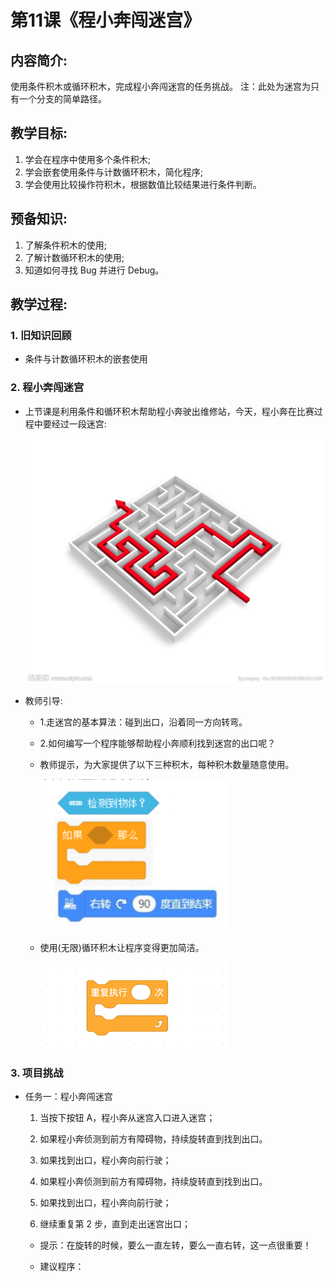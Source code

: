 <!-- # 机器人编程入门学习 -->
<style>
  .width150 {
      width: 150px;
  }
  .width300 {
      width: 300px;
  }
  .width600 {
      width: 600px;
  }
</style>

# 第11课《程小奔闯迷宫》

## 内容简介:
使用条件积木或循环积木，完成程小奔闯迷宫的任务挑战。
注：此处为迷宫为只有一个分支的简单路径。

## 教学目标:
1. 学会在程序中使用多个条件积木;
1. 学会嵌套使用条件与计数循环积木，简化程序; 
1. 学会使用比较操作符积木，根据数值比较结果进行条件判断。

## 预备知识:
1. 了解条件积木的使用;
1. 了解计数循环积木的使用;
1. 知道如何寻找 Bug 并进行 Debug。


## 教学过程:

### 1. 旧知识回顾
- 条件与计数循环积木的嵌套使用

### 2. 程小奔闯迷宫

- 上节课是利用条件和循环积木帮助程小奔驶出维修站，今天，程小奔在比赛过程中要经过一段迷宫:

  <img src="./images/11-1.jpg" class="width600" />

- 教师引导:
  - 1.走迷宫的基本算法：碰到出口，沿着同一方向转弯。
  - 2.如何编写一个程序能够帮助程小奔顺利找到迷宫的出口呢？
  - 教师提示，为大家提供了以下三种积木，每种积木数量随意使用。

    <img src="./images/10-2.png" class="width300" />

  - 使用(无限)循环积木让程序变得更加简洁。
    
    <img src="./images/10-3.png" class="width300" />

### 3. 项目挑战

- 任务一：程小奔闯迷宫

  1. 当按下按钮 A，程小奔从迷宫入口进入迷宫；
  
  1. 如果程小奔侦测到前方有障碍物，持续旋转直到找到出口。

  1. 如果找到出口，程小奔向前行驶；

  1. 如果程小奔侦测到前方有障碍物，持续旋转直到找到出口。

  1. 如果找到出口，程小奔向前行驶；

  1. 继续重复第 2 步，直到走出迷宫出口；

    <!-- <img src="./images/10-4.png" class="width600" /> -->

  - 提示：在旋转的时候，要么一直左转，要么一直右转，这一点很重要！

  - 建议程序：

    <!-- <img src="./images/10-5.png" class="width300" /> -->
